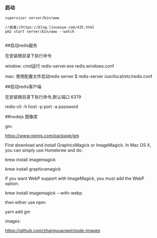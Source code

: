 

### 启动

```
supervisor server/bin/www

//或者//https://blog.linuxeye.com/435.html
pm2 start server/bin/www --watch


```



##启动redis服务

在安装根目录下执行命令

window:
cmd运行 redis-server.exe redis.windows.conf 

mac:
使用配置文件启动redis server 
$ redis-server /usr/local/etc/redis.conf

##启动redis客户端

在安装根目录下执行命令,默认端口 6379

redis-cli -h host -p port -a password


##nodejs 图像库

gm:

https://www.npmjs.com/package/gm

First download and install GraphicsMagick or ImageMagick. In Mac OS X, you can simply use Homebrew and do:

brew install imagemagick

brew install graphicsmagick

If you want WebP support with ImageMagick, you must add the WebP option:

brew install imagemagick --with-webp

then either use npm:

yarn add gm

images:

https://github.com/zhangyuanwei/node-images



